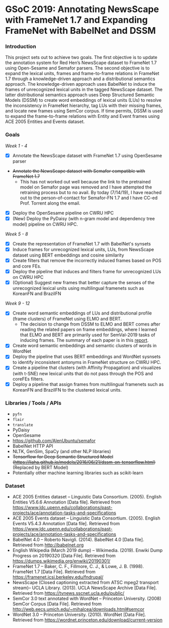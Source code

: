 # GSoC 2019: Annotating NewsScape with FrameNet 1.7 and Expanding FrameNet with BabelNet and DSSM

### Introduction
This project sets out to achieve two goals. The first objective is to update the annotation system for Red Hen’s NewsScape dataset to FrameNet 1.7 using Open-Sesame and Semafor parsers. The second objective is to expand the lexical units, frames and frame-to-frame relations in FrameNet 1.7 through a knowledge-driven approach and a distributional semantics approach. The knowledge-driven approach uses BabelNet to induce the frames of unrecognized lexical units in the tagged NewsScape dataset. The latter distributional semantics approach uses Deep Structured Semantic Models (DSSM) to create word embeddings of lexical units (LUs) to resolve the inconsistency in FrameNet hierarchy, tag LUs with their missing frames, and locate new frames using SemCor corpus. If time permits, DSSM is used to expand the frame-to-frame relations with Entity and Event frames using ACE 2005 Entities and Events dataset.

### Goals
*Week 1 - 4*
- [X] Annotate the NewsScape dataset with FrameNet 1.7 using OpenSesame parser
- ~~Annotate the NewsScape dataset with Semafor compatible with FrameNet 1.7~~
  - This has not worked out well because the link to the pretrained model on Semafor page was removed and I have attempted the retraining process but to no avail. By today (7/14/19), I have reached out to the person-of-contact for Semafor-FN 1.7 and I have CC-ed Prof. Torrent along the email.
- [X] Deploy the OpenSesame pipeline on CWRU HPC
- [X] (New) Deploy the PyDaisy (with n-gram model and dependency tree model) pipeline on CWRU HPC.

*Week 5 - 8*
- [X] Create the representation of FrameNet 1.7 with BabelNet's synsets
- [X] Induce frames for unrecognized lexical units, LUs, from NewsScape dataset using BERT embeddings and cosine similarity
- [X] Create filters that remove the incorrectly induced frames based on POS and core FEs.
- [X] Deploy the pipeline that induces and filters frame for unrecognized LUs on CWRU HPC
- [X] (Optional) Suggest new frames that better capture the senses of the unrecognized lexical units using multilingual framenets such as KoreanFN and BrazilFN

*Week 9 - 12*
- [X] Create word semantic embeddings of LUs and distributional profile (frame clusters) of
FrameNet using ELMO and BERT.
  - The decision to change from DSSM to ELMO and BERT comes after reading the related papers on frame embeddings, where I learned that ELMO and BERT are primarily used for SemVal-2019 tasks of inducing frames. The summary of each paper is in this [report](https://github.com/yongzx/GSoC-2019-FrameNet/blob/35793a73fda4ad456beab9bf467d8156fcf46e81/Background%20Research%20-%20Frame%20Embeddings.pdf).
- [X] Create word semantic embeddings and semantic clusters of words in WordNet
- [X] Deploy the pipeline that uses BERT embeddings and WordNet sysnsets to identify inconsistent antonyms in FrameNet structure on CWRU HPC.
- [X] Create a pipeline that clusters (with Affinity Propagation) and visualizes (with t-SNE) new lexical units that do not pass through the POS and coreFEs filters.
- [X] Deploy a pipeline that assign frames from multilingual framenets such as KoreanFN and BrazilFN to the clustered lexical units.

### Libraries / Tools / APIs
- `pyfn`
- `flair`
- `translate`
- PyDaisy
- OpenSesame
- https://github.com/AlenUbuntu/semafor
- BabelNet HTTP API
- NLTK, GenSim, SpaCy (and other NLP libraries)
- ~~Tensorflow for Deep Semantic Structured Model (https://liaha.github.io/models/2016/06/21/dssm-on-tensorflow.html)~~ (Replaced by BERT Model)
- Potentially other machine learning libraries such as scikit-learn

### Dataset
- ACE 2005 Entities dataset – Linguistic Data Consortium. (2005). English Entities V5.6.6 Annotation
[Data file]. Retrieved from
https://www.ldc.upenn.edu/collaborations/past-projects/ace/annotation-tasks-and-specifications
- ACE 2005 Events dataset – Linguistic Data Consortium. (2005). English Events V5.4.3 Annotation [Data
file]. Retrieved from
https://www.ldc.upenn.edu/collaborations/past-projects/ace/annotation-tasks-and-specifications
- BabelNet 4.0 – Roberto Navigli. (2014). BabelNet 4.0 [Data file]. Retrieved from http://babelnet.org
- English Wikipedia (March 2019 dump) – Wikimedia. (2019). Enwiki Dump Progress on 20190320 [Data
File]. Retrieved from https://dumps.wikimedia.org/enwiki/20190301/
- FrameNet 1.7 – Baker, C. F., Fillmore, C. J., & Lowe, J. B. (1998). FrameNet 1.7 [Data File]. Retrieved
from https://framenet.icsi.berkeley.edu/fndrupal/
- NewsScape (Closed captioning extracted from ATSC mpeg2 transport stream)– UCLA Library. (2013).
UCLA NewsScape Archive [Data File]. Retrieved from https://tvnews.sscnet.ucla.edu/public/
- SemCor 3.0 text annotated with WordNet – Princeton University. (2008) SemCor Corpus [Data File].
Retrieved from http://web.eecs.umich.edu/~mihalcea/downloads.html#semcor
- WordNet 3.0 – Princeton University. (2010). WordNet [Data File]. Retrieved from
https://wordnet.princeton.edu/download/current-version
